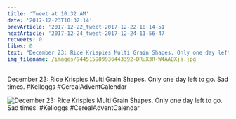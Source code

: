 ```yaml
---
title: 'Tweet at 10:32 AM'
date: '2017-12-23T10:32:14'
prevArticle: '2017-12-22_tweet-2017-12-22-10-14-51'
nextArticle: '2017-12-24_tweet-2017-12-24-11-56-47'
retweets: 0
likes: 0
text: "December 23: Rice Krispies Multi Grain Shapes. Only one day left to go. Sad times. #Kelloggs #CerealAdventCalendar"
img_filename: /images/944515989936443392-DRuX3R-W4AABXja.jpg
---
```

December 23: Rice Krispies Multi Grain Shapes. Only one day left to go. Sad times. #Kelloggs #CerealAdventCalendar

![December 23: Rice Krispies Multi Grain Shapes. Only one day left to go. Sad times. #Kelloggs #CerealAdventCalendar](/images/944515989936443392-DRuX3R-W4AABXja.jpg "December 23: Rice Krispies Multi Grain Shapes. Only one day left to go. Sad times. #Kelloggs #CerealAdventCalendar")